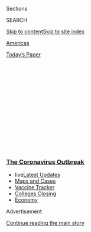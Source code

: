 <div id="app">

<div>

<div>

<div>

<div class="NYTAppHideMasthead css-1q2w90k e1suatyy0">

<div class="section css-ui9rw0 e1suatyy2">

<div class="css-eph4ug er09x8g0">

<div class="css-6n7j50">

</div>

<span class="css-1dv1kvn">Sections</span>

<div class="css-10488qs">

<span class="css-1dv1kvn">SEARCH</span>

</div>

[Skip to content](#site-content)[Skip to site
index](#site-index)

</div>

<div id="masthead-section-label" class="css-1wr3we4 eaxe0e00">

[Americas](https://www.nytimes3xbfgragh.onion/section/world/americas)

</div>

<div class="css-10698na e1huz5gh0">

</div>

</div>

<div id="masthead-bar-one" class="section hasLinks css-15hmgas e1csuq9d3">

<div class="css-uqyvli e1csuq9d0">

</div>

<div class="css-1uqjmks e1csuq9d1">

</div>

<div class="css-9e9ivx">

[](https://myaccount.nytimes3xbfgragh.onion/auth/login?response_type=cookie&client_id=vi)

</div>

<div class="css-1bvtpon e1csuq9d2">

[Today’s
Paper](https://www.nytimes3xbfgragh.onion/section/todayspaper)

</div>

</div>

</div>

</div>

<div data-aria-hidden="false">

<div id="site-content" data-role="main">

<div>

<div class="css-1aor85t" style="opacity:0.000000001;z-index:-1;visibility:hidden">

<div class="css-1hqnpie">

<div class="css-epjblv">

<span class="css-17xtcya">[Americas](/section/world/americas)</span><span class="css-x15j1o">|</span><span class="css-fwqvlz">Brazil,
Once a Leader, Struggles to Contain Virus Amid Political
Turmoil</span>

</div>

<div class="css-k008qs">

<div class="css-1iwv8en">

<span class="css-18z7m18"></span>

<div>

</div>

</div>

<span class="css-1n6z4y">https://nyti.ms/2TdDeHl</span>

<div class="css-1705lsu">

<div class="css-4xjgmj">

<div class="css-4skfbu" data-role="toolbar" data-aria-label="Social Media Share buttons, Save button, and Comments Panel with current comment count" data-testid="share-tools">

  - 
  - 
  - 
  - 
    
    <div class="css-6n7j50">
    
    </div>

  - 

</div>

</div>

</div>

</div>

</div>

</div>

<div class="css-13pd83m">

<div class="css-l9svim">

### [<span class="css-pa1jbp"><span class="css-1rxm0ex">The Coronavirus</span><span class="css-1rxm0ex"> Outbreak</span></span>](https://www.nytimes3xbfgragh.onion/news-event/coronavirus?name=styln-coronavirus-national&region=TOP_BANNER&variant=undefined&block=storyline_menu_recirc&action=click&pgtype=Article&impression_id=8b367dc0-e3a3-11ea-94af-ff08e013db7e)

  - <span class="css-ousu42"><span class="css-12clwdu">live</span>[Latest
    Updates](https://www.nytimes3xbfgragh.onion/2020/08/21/world/covid-19-coronavirus.html?name=styln-coronavirus-national&region=TOP_BANNER&variant=undefined&block=storyline_menu_recirc&action=click&pgtype=Article&impression_id=8b367dc1-e3a3-11ea-94af-ff08e013db7e)</span>
  - <span class="css-ousu42">[Maps and
    Cases](https://www.nytimes3xbfgragh.onion/interactive/2020/us/coronavirus-us-cases.html?name=styln-coronavirus-national&region=TOP_BANNER&variant=undefined&block=storyline_menu_recirc&action=click&pgtype=Article&impression_id=8b367dc2-e3a3-11ea-94af-ff08e013db7e)</span>
  - <span class="css-ousu42">[Vaccine
    Tracker](https://www.nytimes3xbfgragh.onion/interactive/2020/science/coronavirus-vaccine-tracker.html?name=styln-coronavirus-national&region=TOP_BANNER&variant=undefined&block=storyline_menu_recirc&action=click&pgtype=Article&impression_id=8b367dc3-e3a3-11ea-94af-ff08e013db7e)</span>
  - <span class="css-ousu42">[Colleges
    Closing](https://www.nytimes3xbfgragh.onion/2020/08/19/us/colleges-closing-covid.html?name=styln-coronavirus-national&region=TOP_BANNER&variant=undefined&block=storyline_menu_recirc&action=click&pgtype=Article&impression_id=8b367dc4-e3a3-11ea-94af-ff08e013db7e)</span>
  - <span class="css-ousu42">[Economy](https://www.nytimes3xbfgragh.onion/live/2020/08/20/business/stock-market-today-coronavirus?name=styln-coronavirus-national&region=TOP_BANNER&variant=undefined&block=storyline_menu_recirc&action=click&pgtype=Article&impression_id=8b367dc5-e3a3-11ea-94af-ff08e013db7e)</span>

</div>

</div>

<div id="top-wrapper" class="css-1sy8kpn">

<div id="top-slug" class="css-l9onyx">

Advertisement

</div>

[Continue reading the main
story](#after-top)

<div class="ad top-wrapper" style="text-align:center;height:100%;display:block;min-height:250px">

<div id="top" class="place-ad" data-position="top" data-size-key="top">

</div>

</div>

<div id="after-top">

</div>

</div>

<div>

<div id="sponsor-wrapper" class="css-1hyfx7x">

<div id="sponsor-slug" class="css-19vbshk">

Supported by

</div>

[Continue reading the main
story](#after-sponsor)

<div id="sponsor" class="ad sponsor-wrapper" style="text-align:center;height:100%;display:block">

</div>

<div id="after-sponsor">

</div>

</div>

<div class="css-186x18t">

</div>

<div class="css-1vkm6nb ehdk2mb0">

# Brazil, Once a Leader, Struggles to Contain Virus Amid Political Turmoil

</div>

The nation’s pioneering responses to past health crises, including AIDS
and Zika, won global praise. But the government’s chaotic response to
the virus has undercut the country’s ability to cope.

<div class="css-79elbk" data-testid="photoviewer-wrapper">

<div class="css-z3e15g" data-testid="photoviewer-wrapper-hidden">

</div>

<div class="css-1a48zt4 ehw59r15" data-testid="photoviewer-children">

![<span class="css-16f3y1r e13ogyst0" data-aria-hidden="true">Lowering
the coffin of a man who died of Covid-19 into a grave in São Paulo.
Cemeteries in Amazonas have resorted to mass
graves.</span><span class="css-cnj6d5 e1z0qqy90" itemprop="copyrightHolder"><span class="css-1ly73wi e1tej78p0">Credit...</span><span><span>Victor
Moriyama for The New York
Times</span></span></span>](https://static01.graylady3jvrrxbe.onion/images/2020/05/15/world/00Virus-Brazil/00Virus-Brazil-articleLarge.jpg?quality=75&auto=webp&disable=upscale)

</div>

</div>

<div class="css-18e8msd">

<div class="css-vp77d3 epjyd6m0">

<div class="css-1baulvz">

By [<span class="css-1baulvz" itemprop="name">Ernesto
Londoño</span>](https://www.nytimes3xbfgragh.onion/by/ernesto-londono),
<span class="css-1baulvz" itemprop="name">Manuela Andreoni</span> and
<span class="css-1baulvz last-byline" itemprop="name">Letícia
Casado</span>

</div>

</div>

  - 
    
    <div class="css-ld3wwf e16638kd2">
    
    Published May 16, 2020Updated June 18,
    2020
    
    </div>

  - 
    
    <div class="css-4xjgmj">
    
    <div class="css-pvvomx" data-role="toolbar" data-aria-label="Social Media Share buttons, Save button, and Comments Panel with current comment count" data-testid="share-tools">
    
      - 
      - 
      - 
      - 
        
        <div class="css-6n7j50">
        
        </div>
    
      - 
    
    </div>
    
    </div>

</div>

<div class="css-mdjrty">

[Leer en
español](https://www.nytimes3xbfgragh.onion/es/2020/05/18/espanol/america-latina/covid-brasil.html "Read in Spanish")

</div>

</div>

<div class="section meteredContent css-1r7ky0e" name="articleBody" itemprop="articleBody">

<div class="css-1fanzo5 StoryBodyCompanionColumn">

<div class="css-53u6y8">

*\[Read more on* [*Brazil’s Coronavirus cases and
deaths*](https://www.nytimes3xbfgragh.onion/article/brazil-coronavirus-cases.html)*.\]*

Thronged banks. Packed subway cars. Buses full of President [Jair
Bolsonaro’s](https://www.nytimes3xbfgragh.onion/2020/06/10/world/americas/bolsonaro-coup-coronavirus-brazil.html)
fervent supporters, heading to rallies that call on
[Brazilians](https://www.nytimes3xbfgragh.onion/2020/06/10/world/americas/bolsonaro-coup-coronavirus-brazil.html)
to brush aside stay-at-home orders from mayors and governors and instead
follow the president’s directive to get back to work.

Scenes like these are a reflection of Brazil’s contradictory and chaotic
response to the
[coronavirus](https://www.nytimes3xbfgragh.onion/2020/06/10/world/americas/bolsonaro-coup-coronavirus-brazil.html)
pandemic, which was on glaring display on Friday when the health
minister resigned — just weeks after his predecessor was abruptly fired
following clashes with Mr. Bolsonaro.

The national confusion has helped fuel the spread of the disease and
contributed to making [Brazil an emerging center of the
pandemic](https://www.nytimes3xbfgragh.onion/2020/06/08/world/americas/brazil-coronavirus-statistics.html),
with a daily death rate second only to that of the United States.

Public health experts say the disorderly approach has further saturated
intensive care units and morgues and contributed to the deaths of scores
of medical professionals as Latin America’s largest economy plunges into
what may be its steepest recession in history.

</div>

</div>

<div class="css-1fanzo5 StoryBodyCompanionColumn">

<div class="css-53u6y8">

The crisis facing the country stands in stark contrast to Brazil’s track
record for innovative and nimble responses to health care challenges
that made it a model in the developing world in decades past.

“Brazil’s could have been one of the best responses to this pandemic,”
said [Marcia Castro](https://www.hsph.harvard.edu/marcia-castro/), a
professor at Harvard University who is from Brazil and specializes in
global health. “But right now everything is completely disorganized and
no one is working toward joint solutions. This has a cost, and the cost
is human lives.”

</div>

</div>

<div class="css-79elbk" data-testid="photoviewer-wrapper">

<div class="css-z3e15g" data-testid="photoviewer-wrapper-hidden">

</div>

<div class="css-1a48zt4 ehw59r15" data-testid="photoviewer-children">

![<span class="css-16f3y1r e13ogyst0" data-aria-hidden="true">Adriana
Marto working in her apartment in São Paulo. The president has been
dismissive of stay-at-home
orders.</span><span class="css-cnj6d5 e1z0qqy90" itemprop="copyrightHolder"><span class="css-1ly73wi e1tej78p0">Credit...</span><span>Victor
Moriyama for The New York
Times</span></span>](https://static01.graylady3jvrrxbe.onion/images/2020/05/15/world/00Virus-Brazil-02/00Virus-Brazil-02-articleLarge.jpg?quality=75&auto=webp&disable=upscale)

</div>

</div>

<div class="css-1fanzo5 StoryBodyCompanionColumn">

<div class="css-53u6y8">

Brazil had months to study the errors and successes of the first
countries struck by the virus. Its robust public health care system
could have been deployed to conduct mass testing and trace the movements
of newly infected patients.

Its failure to act early and aggressively is at odds with the country’s
ingenious approaches to past medical crises, health experts said.

</div>

</div>

<div class="css-1fanzo5 StoryBodyCompanionColumn">

<div class="css-53u6y8">

After a surge in H.I.V. infections in the 1990s, Brazil offered free and
universal treatment and pushed the pharmaceutical industry to lower
[costs.](https://www.ncbi.nlm.nih.gov/pmc/articles/PMC2094169/) It
[threatened to disregard a Swiss drugmaker’s
patent](https://www.nytimes3xbfgragh.onion/2001/08/23/business/brazil-will-defy-patent-on-aids-drug-made-by-roche.html)
for an H.I.V. drug in 2001, and [did
so](https://www.ft.com/content/c7d3f1f4-fa78-11db-8bd0-000b5df10621) in
2007, manufacturing its own generic version and greatly reducing the
prevalence of
H.I.V.

<div id="NYT_MAIN_CONTENT_1_REGION" class="css-9tf9ac">

<div>

<div id="styln-covid-updates-world" class="section interactive-content interactive-size-medium css-1ftcdic">

<div class="css-17ih8de interactive-body">

<div id="styln-briefing-block" data-asset-id="QXJ0aWNsZTpueXQ6Ly9hcnRpY2xlLzVlZmEyNmIwLWIwYjYtNTdiMC05OWRjLWUwZWIwZmI0NGJlZg==">

<div class="briefing-block-header-section">

# [Latest Updates: The Coronavirus Outbreak](https://www.nytimes3xbfgragh.onion/2020/08/21/world/covid-19-coronavirus.html?action=click&pgtype=Article&state=default&region=MAIN_CONTENT_1&context=storylines_live_updates)

<div class="briefing-block-ts">

Updated 2020-08-21T11:05:09.310Z

</div>

</div>

  - [Shutdowns, warnings and scoldings follow gatherings on college
    campuses.](https://www.nytimes3xbfgragh.onion/2020/08/21/world/covid-19-coronavirus.html?action=click&pgtype=Article&state=default&region=MAIN_CONTENT_1&context=storylines_live_updates#link-4690b6aa)
  - [As he accepts the Democratic nomination, Biden knocks Trump’s
    pandemic
    response.](https://www.nytimes3xbfgragh.onion/2020/08/21/world/covid-19-coronavirus.html?action=click&pgtype=Article&state=default&region=MAIN_CONTENT_1&context=storylines_live_updates#link-324af071)
  - [Hundreds of doctors in Kenya go on strike over their pay and
    protective
    gear.](https://www.nytimes3xbfgragh.onion/2020/08/21/world/covid-19-coronavirus.html?action=click&pgtype=Article&state=default&region=MAIN_CONTENT_1&context=storylines_live_updates#link-35890b73)

<div class="briefing-block-footer">

<div class="briefing-block-footer-meta">

[See more
updates](https://www.nytimes3xbfgragh.onion/2020/08/21/world/covid-19-coronavirus.html?action=click&pgtype=Article&state=default&region=MAIN_CONTENT_1&context=storylines_live_updates)

</div>

<div class="briefing-block-briefinglinks">

<span>More live coverage:</span>
[Markets](https://www.nytimes3xbfgragh.onion/live/2020/08/20/business/stock-market-today-coronavirus?action=click&pgtype=Article&state=default&region=MAIN_CONTENT_1&context=storylines_live_updates)

</div>

</div>

</div>

</div>

</div>

</div>

</div>

In 2013, Brazil vastly expanded access to preventive health care in poor
areas by hiring thousands of foreign doctors, most of them Cuban. And to
combat the Zika outbreak in 2014, Brazil [created genetically modified
mosquitoes](https://www.nytimes3xbfgragh.onion/2016/01/31/business/new-weapon-to-fight-zika-the-mosquito.html)
that helped decrease the insect’s population, a tactic that [will soon
be
deployed](https://www.sciencetimes.com/articles/25601/20200506/genetically-engineered-male-mosquitos-released-florida-parts-country-curb-zika.htm)
in Florida and
Texas.

</div>

</div>

<div class="css-79elbk" data-testid="photoviewer-wrapper">

<div class="css-z3e15g" data-testid="photoviewer-wrapper-hidden">

</div>

<div class="css-1a48zt4 ehw59r15" data-testid="photoviewer-children">

<div class="css-1xdhyk6 erfvjey0">

<span class="css-1ly73wi e1tej78p0">Image</span>

<div class="css-zjzyr8">

<div data-testid="lazyimage-container" style="height:252.62222222222223px">

</div>

</div>

</div>

<span class="css-16f3y1r e13ogyst0" data-aria-hidden="true">Germana
Soares with her son, Guilherme, in 2016. She contracted the Zika virus
while pregnant, causing Guilherme to develop microcephaly. Brazil was a
leader in fighting the Zika
outbreak.</span><span class="css-cnj6d5 e1z0qqy90" itemprop="copyrightHolder"><span class="css-1ly73wi e1tej78p0">Credit...</span><span>Mauricio
Lima for The New York Times</span></span>

</div>

</div>

<div class="css-1fanzo5 StoryBodyCompanionColumn">

<div class="css-53u6y8">

Brazil’s prior success resulted from investment in science and
empowerment of scientists, said Tania Lago, a professor of medicine at
Santa Casa University in São Paulo, who worked in the ministry of health
in the 1990s.

“Now there’s been a rupture in the nation with its scientific
community,” she said. “What saddens me is that we are and will
continue to lose lives that could be saved.”

As countries started taking drastic measures to curb the spread of the
virus in February and March, Mr. Bolsonaro played down the risks and
encouraged public gatherings. Now, he is urging Brazilians to return to
work even as the number of new cases and [deaths are
spiking](https://www.nytimes3xbfgragh.onion/interactive/2020/world/americas/brazil-coronavirus-cases.html).

This past week, the president issued an executive order classifying gyms
and beauty salons as essential businesses that should reopen.

</div>

</div>

<div class="css-1fanzo5 StoryBodyCompanionColumn">

<div class="css-53u6y8">

“Health is life,” he said. As with some of his other decisions related
to the pandemic, it went against state and local measures, and [caught
the health minister by
surprise](https://politica.estadao.com.br/noticias/geral,saude-e-vida-diz-bolsonaro-para-justificar-academia-em-servicos-essenciais,70003299552?utm_source=webpush_notificacao&utm_medium=webpush_notificacao&utm_campaign=webpush_notificacao).

As of Saturday, Brazil had 233,142 diagnosed cases of coronavirus and
15,633 deaths. But the actual death toll is likely to be much higher,
according to death records compiled by Fiocruz, a government institute
that studies health care trends.

Between Jan. 1 and May 9, official government figures say 10,627 people
died in Brazil of Covid-19, the disease caused by the
coronavirus.

</div>

</div>

<div class="css-79elbk" data-testid="photoviewer-wrapper">

<div class="css-z3e15g" data-testid="photoviewer-wrapper-hidden">

</div>

<div class="css-1a48zt4 ehw59r15" data-testid="photoviewer-children">

<div class="css-1xdhyk6 erfvjey0">

<span class="css-1ly73wi e1tej78p0">Image</span>

<div class="css-zjzyr8">

<div data-testid="lazyimage-container" style="height:257.77777777777777px">

</div>

</div>

</div>

<span class="css-16f3y1r e13ogyst0" data-aria-hidden="true">A nail salon
in São Paulo this past week. Mr. Bolsonaro has declared the salons
essential
businesses.</span><span class="css-cnj6d5 e1z0qqy90" itemprop="copyrightHolder"><span class="css-1ly73wi e1tej78p0">Credit...</span><span>Victor
Moriyama for The New York Times</span></span>

</div>

</div>

<div class="css-1fanzo5 StoryBodyCompanionColumn">

<div class="css-53u6y8">

During that period, an additional 11,026 people who were not diagnosed
with the coronavirus died from acute respiratory infections.

<div id="NYT_MAIN_CONTENT_2_REGION" class="css-9tf9ac">

<div>

</div>

</div>

That number is several thousands more than the average number of deaths
from respiratory ailments in recent years, said Marcelo Gomes, a
researcher at Fiocruz. He said he suspected a significant percentage of
those patients died from undiagnosed coronavirus infections.

Experts do not expect the epidemic to peak in Brazil for several more
weeks. As of early May, it had the highest contagion rate of [54
countries studied by Imperial London
College](https://mrc-ide.github.io/covid19-short-term-forecasts/index.html),
which also found that existing containment measures in Brazil [have
failed to put
transmission](https://www.imperial.ac.uk/news/197474/coronavirus-under-control-brazil-scientists-warn/)
on a downward trajectory.

</div>

</div>

<div class="css-1fanzo5 StoryBodyCompanionColumn">

<div class="css-53u6y8">

According to the Institute for Health Metrics and Evaluation at the
University of Washington, [the virus is on track to
kill](http://www.healthdata.org/brazil) more than 88,000 people in
Brazil by early August.

Brazil’s Federal Council of Nursing said insufficient protective
equipment and punishing workloads have exposed thousands of medical
professionals to the virus, leaving hospitals understaffed.

“Because salaries are low, most work in two places, some three,” said
Manoel Neri, the president of the council. “This is a longstanding
problem in Brazil.”

The council said [at least 116 nurses and medical technicians have
died](http://observatoriodaenfermagem.cofen.gov.br) from confirmed or
suspected coronavirus cases in recent weeks. Nearly 15,000 have
developed symptoms, but many have been unable to get
tested.

</div>

</div>

<div class="css-79elbk" data-testid="photoviewer-wrapper">

<div class="css-z3e15g" data-testid="photoviewer-wrapper-hidden">

</div>

<div class="css-1a48zt4 ehw59r15" data-testid="photoviewer-children">

<div class="css-1xdhyk6 erfvjey0">

<span class="css-1ly73wi e1tej78p0">Image</span>

<div class="css-zjzyr8">

<div data-testid="lazyimage-container" style="height:257.77777777777777px">

</div>

</div>

</div>

<span class="css-16f3y1r e13ogyst0" data-aria-hidden="true">An aid group
distributed food and cleaning supplies to people in São Paulo this past
week.</span><span class="css-cnj6d5 e1z0qqy90" itemprop="copyrightHolder"><span class="css-1ly73wi e1tej78p0">Credit...</span><span>Victor
Moriyama for The New York Times</span></span>

</div>

</div>

<div class="css-1fanzo5 StoryBodyCompanionColumn">

<div class="css-53u6y8">

Jacqueline, a 37-year-old nurse in Rio de Janeiro who contracted the
virus along with her husband, also a nurse, said fear is pervasive among
her
colleagues.

<div id="NYT_MAIN_CONTENT_3_REGION" class="css-9tf9ac">

<div>

<div id="styln-prism-freeform-1594220623585" class="section interactive-content interactive-size-medium css-1ftcdic">

<div class="css-17ih8de interactive-body">

<div id="prism-freeform-block-18477" class="css-19mumt8" data-role="complementary" data-storyline="The Coronavirus Outbreak" data-truncated="true" tabindex="0">

<div class="css-a8d9oz">

<div class="css-eb027h">

[](https://www.nytimes3xbfgragh.onion/news-event/coronavirus?action=click&pgtype=Article&state=default&region=MAIN_CONTENT_3&context=storylines_faq)

### The Coronavirus Outbreak ›

#### Frequently Asked Questions

Updated August 17, 2020

  - #### Why does standing six feet away from others help?
    
      - The coronavirus spreads primarily through droplets from your
        mouth and nose, especially when you cough or sneeze. The C.D.C.,
        one of the organizations using that measure, [bases its
        recommendation of six
        feet](https://www.nytimes3xbfgragh.onion/2020/04/14/health/coronavirus-six-feet.html?action=click&pgtype=Article&state=default&region=MAIN_CONTENT_3&context=storylines_faq)
        on the idea that most large droplets that people expel when they
        cough or sneeze will fall to the ground within six feet. But six
        feet has never been a magic number that guarantees complete
        protection. Sneezes, for instance, can launch droplets a lot
        farther than six feet, [according to a recent
        study](https://jamanetwork.com/journals/jama/fullarticle/2763852).
        It's a rule of thumb: You should be safest standing six feet
        apart outside, especially when it's windy. But keep a mask on at
        all times, even when you think you’re far enough apart.

  - #### I have antibodies. Am I now immune?
    
      - As of right now,[that seems likely, for at least several
        months.](https://www.nytimes3xbfgragh.onion/2020/07/22/health/covid-antibodies-herd-immunity.html?action=click&pgtype=Article&state=default&region=MAIN_CONTENT_3&context=storylines_faq)
        There have been frightening accounts of people suffering what
        seems to be a second bout of Covid-19. But experts say these
        patients may have a drawn-out course of infection, with the
        virus taking a slow toll weeks to months after initial exposure.
        People infected with the coronavirus typically
        [produce](https://www.nature.com/articles/s41586-020-2456-9)
        immune molecules called antibodies, which are [protective
        proteins made in response to an
        infection](https://www.nytimes3xbfgragh.onion/2020/05/07/health/coronavirus-antibody-prevalence.html?action=click&pgtype=Article&state=default&region=MAIN_CONTENT_3&context=storylines_faq)[.
        These antibodies
        may](https://www.nytimes3xbfgragh.onion/2020/05/07/health/coronavirus-antibody-prevalence.html?action=click&pgtype=Article&state=default&region=MAIN_CONTENT_3&context=storylines_faq)
        last in the body [only two to three
        months](https://www.nature.com/articles/s41591-020-0965-6),
        which may seem worrisome, but that’s perfectly normal after an
        acute infection subsides, said Dr. Michael Mina, an immunologist
        at Harvard University. It may be possible to get the coronavirus
        again, but it’s highly unlikely that it would be possible in a
        short window of time from initial infection or make people
        sicker the second time.

  - #### I’m a small-business owner. Can I get relief?
    
      - The [stimulus bills enacted in
        March](https://www.nytimes3xbfgragh.onion/article/small-business-loans-stimulus-grants-freelancers-coronavirus.html?action=click&pgtype=Article&state=default&region=MAIN_CONTENT_3&context=storylines_faq)
        offer help for the millions of American small businesses. Those
        eligible for aid are businesses and nonprofit organizations with
        fewer than 500 workers, including sole proprietorships,
        independent contractors and freelancers. Some larger companies
        in some industries are also eligible. The help being offered,
        which is being managed by the Small Business Administration,
        includes the Paycheck Protection Program and the Economic Injury
        Disaster Loan program. But lots of folks have [not yet seen
        payouts.](https://www.nytimes3xbfgragh.onion/interactive/2020/05/07/business/small-business-loans-coronavirus.html?action=click&pgtype=Article&state=default&region=MAIN_CONTENT_3&context=storylines_faq)
        Even those who have received help are confused: The rules are
        draconian, and some are stuck sitting on [money they don’t know
        how to
        use.](https://www.nytimes3xbfgragh.onion/2020/05/02/business/economy/loans-coronavirus-small-business.html?action=click&pgtype=Article&state=default&region=MAIN_CONTENT_3&context=storylines_faq)
        Many small-business owners are getting less than they expected
        or [not hearing anything at
        all.](https://www.nytimes3xbfgragh.onion/2020/06/10/business/Small-business-loans-ppp.html?action=click&pgtype=Article&state=default&region=MAIN_CONTENT_3&context=storylines_faq)

  - #### What are my rights if I am worried about going back to work?
    
      - Employers have to provide [a safe
        workplace](https://www.osha.gov/SLTC/covid-19/standards.html)
        with policies that protect everyone equally. [And if one of your
        co-workers tests positive for the coronavirus, the
        C.D.C.](https://www.nytimes3xbfgragh.onion/article/coronavirus-money-unemployment.html?action=click&pgtype=Article&state=default&region=MAIN_CONTENT_3&context=storylines_faq)
        has said that [employers should tell their
        employees](https://www.cdc.gov/coronavirus/2019-ncov/community/guidance-business-response.html)
        -- without giving you the sick employee’s name -- that they may
        have been exposed to the virus.

  - #### What is school going to look like in September?
    
      - It is unlikely that many schools will return to a normal
        schedule this fall, requiring the grind of [online
        learning](https://www.nytimes3xbfgragh.onion/2020/06/05/us/coronavirus-education-lost-learning.html?action=click&pgtype=Article&state=default&region=MAIN_CONTENT_3&context=storylines_faq),
        [makeshift child
        care](https://www.nytimes3xbfgragh.onion/2020/05/29/us/coronavirus-child-care-centers.html?action=click&pgtype=Article&state=default&region=MAIN_CONTENT_3&context=storylines_faq)
        and [stunted
        workdays](https://www.nytimes3xbfgragh.onion/2020/06/03/business/economy/coronavirus-working-women.html?action=click&pgtype=Article&state=default&region=MAIN_CONTENT_3&context=storylines_faq)
        to continue. California’s two largest public school districts —
        Los Angeles and San Diego — said on July 13, that [instruction
        will be remote-only in the
        fall](https://www.nytimes3xbfgragh.onion/2020/07/13/us/lausd-san-diego-school-reopening.html?action=click&pgtype=Article&state=default&region=MAIN_CONTENT_3&context=storylines_faq),
        citing concerns that surging coronavirus infections in their
        areas pose too dire a risk for students and teachers. Together,
        the two districts enroll some 825,000 students. They are the
        largest in the country so far to abandon plans for even a
        partial physical return to classrooms when they reopen in
        August. For other districts, the solution won’t be an
        all-or-nothing approach. [Many
        systems](https://bioethics.jhu.edu/research-and-outreach/projects/eschool-initiative/school-policy-tracker/),
        including the nation’s largest, New York City, are devising
        [hybrid
        plans](https://www.nytimes3xbfgragh.onion/2020/06/26/us/coronavirus-schools-reopen-fall.html?action=click&pgtype=Article&state=default&region=MAIN_CONTENT_3&context=storylines_faq)
        that involve spending some days in classrooms and other days
        online. There’s no national policy on this yet, so check with
        your municipal school system regularly to see what is happening
        in your
community.

<div id="styln-survey-component-18477" class="styln-survey-component" data-surveyname="faq" data-surveystoryline="coronavirus">

</div>

</div>

<div class="css-6mllg9">

</div>

<div class="css-pmm6ed">

<span class="css-5gimkt"></span>

</div>

</div>

</div>

</div>

</div>

</div>

</div>

“We feel exposed,” said Jacqueline, who asked to be identified by first
name only because she fears reprisals from her employer. “You look
around and people are crying because they’re fearful of taking the virus
to our families.”

</div>

</div>

<div class="css-1fanzo5 StoryBodyCompanionColumn">

<div class="css-53u6y8">

The political turmoil that has whiplashed the health ministry over the
past few weeks has further hurt the country’s ability to prepare for the
pandemic.

The health minister, Nelson Teich, resigned on Friday, just days shy of
completing a month on the job.

Mr. Bolsonaro fired his predecessor, Luiz Henrique Mandetta, after the
two clashed over the president’s disdain for quarantine measures.

In an interview, Mr. Mandetta said Brazil’s “erratic” response to the
pandemic left it ill-equipped to compete in a global scramble for
ventilators, tests and protective equipment for medical personnel.

“Our challenge is to expand health coverage while competing with the
absurd spending power of the United States and Europe,” he said.

Flávio Dino, the governor of Maranhão State, said the federal government
has been an obstacle as state officials have shopped for ventilators and
put up field hospitals. The state capital, São Luís, was the first in
the country to impose a strict lockdown this month, requiring everyone
other than essential workers to stay home.

</div>

</div>

<div class="css-1fanzo5 StoryBodyCompanionColumn">

<div class="css-53u6y8">

“At the national level, there wasn’t a plan to prepare for this trying
month of May,” he said. He called the firing of Mr. Mandetta a setback.
“You don’t change the crew of an airplane
mid-flight.”

</div>

</div>

<div class="css-79elbk" data-testid="photoviewer-wrapper">

<div class="css-z3e15g" data-testid="photoviewer-wrapper-hidden">

</div>

<div class="css-1a48zt4 ehw59r15" data-testid="photoviewer-children">

<div class="css-1xdhyk6 erfvjey0">

<span class="css-1ly73wi e1tej78p0">Image</span>

<div class="css-zjzyr8">

<div data-testid="lazyimage-container" style="height:257.77777777777777px">

</div>

</div>

</div>

<span class="css-16f3y1r e13ogyst0" data-aria-hidden="true">A
gravedigger in Rio de Janeiro. Nearly 90,000 Brazilians will die in the
epidemic, according to one
projection.</span><span class="css-cnj6d5 e1z0qqy90" itemprop="copyrightHolder"><span class="css-1ly73wi e1tej78p0">Credit...</span><span>Dado
Galdieri for The New York Times</span></span>

</div>

</div>

<div class="css-1fanzo5 StoryBodyCompanionColumn">

<div class="css-53u6y8">

The impoverished State of Amazonas, in the north, has seen its hospitals
overloaded and its cemeteries resorting to mass graves in order to cope
with the deluge of bodies.

Arthur Virgílio Neto, the mayor of Manaus, the state capital, has cried
during televised interviews as he pleaded for federal assistance. Mr.
Bolsonaro, with his disregard for social distancing and other preventive
measures, has been part of the problem, Mr. Virgílio said.

“People never stopped roaming the streets; there has been flagrant
disregard for our decrees,” he said, blaming Mr. Bolsonaro. “He is
against social distancing, and that explains part of the disobedience.”

Facing mounting criticism, the Bolsonaro administration, which declined
to comment, launched a campaign this past week that highlighted the
president’s concern over the economy, which is projected to contract by
at least 5 percent this year.

“Those lockdowns, they’re not the path — they’re the path to failure,”
Mr. Bolsonaro said on Thursday, [addressing
supporters](https://www.instagram.com/p/CAKwEN7nRHV/) outside the
presidential palace. He added, disparagingly, “It will turn into a
country of misery, like a country in sub-Saharan Africa.”

Ms. Castro, the Harvard professor, said the government’s failure to
mount an effective response is likely to lead to a series of outbreaks
that will do more damage to the economy in the long run.

</div>

</div>

<div class="css-1fanzo5 StoryBodyCompanionColumn">

<div class="css-53u6y8">

“How can you promote economic growth if your population is sick?” she
said. “A sick work force can’t work.”

</div>

</div>

<div>

</div>

</div>

<div>

</div>

<div>

</div>

<div>

</div>

<div>

<div id="bottom-wrapper" class="css-1ede5it">

<div id="bottom-slug" class="css-l9onyx">

Advertisement

</div>

[Continue reading the main
story](#after-bottom)

<div id="bottom" class="ad bottom-wrapper" style="text-align:center;height:100%;display:block;min-height:90px">

</div>

<div id="after-bottom">

</div>

</div>

</div>

</div>

</div>

## Site Index

<div>

</div>

## Site Information Navigation

  - [© <span>2020</span> <span>The New York Times
    Company</span>](https://help.nytimes3xbfgragh.onion/hc/en-us/articles/115014792127-Copyright-notice)

<!-- end list -->

  - [NYTCo](https://www.nytco.com/)
  - [Contact
    Us](https://help.nytimes3xbfgragh.onion/hc/en-us/articles/115015385887-Contact-Us)
  - [Work with us](https://www.nytco.com/careers/)
  - [Advertise](https://nytmediakit.com/)
  - [T Brand Studio](http://www.tbrandstudio.com/)
  - [Your Ad
    Choices](https://www.nytimes3xbfgragh.onion/privacy/cookie-policy#how-do-i-manage-trackers)
  - [Privacy](https://www.nytimes3xbfgragh.onion/privacy)
  - [Terms of
    Service](https://help.nytimes3xbfgragh.onion/hc/en-us/articles/115014893428-Terms-of-service)
  - [Terms of
    Sale](https://help.nytimes3xbfgragh.onion/hc/en-us/articles/115014893968-Terms-of-sale)
  - [Site
    Map](https://spiderbites.nytimes3xbfgragh.onion)
  - [Help](https://help.nytimes3xbfgragh.onion/hc/en-us)
  - [Subscriptions](https://www.nytimes3xbfgragh.onion/subscription?campaignId=37WXW)

</div>

</div>

</div>

</div>
